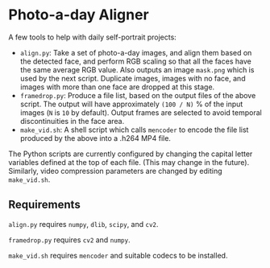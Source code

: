 # Photo-a-day Aligner 

A few tools to help with daily self-portrait projects:

* `align.py`: Take a set of photo-a-day images, and align them based on the
  detected face, and perform RGB scaling so that all the faces have the same
  average RGB value. Also outputs an image `mask.png` which is used by the next
  script. Duplicate images, images with no face, and images with more than one
  face are dropped at this stage.
* `framedrop.py`: Produce a file list, based on the output files of the above
  script. The output will have approximately `(100 / N)` % of the input images
  (`N` is `10` by default). Output frames are selected to avoid temporal
  discontinuities in the face area.
* `make_vid.sh`: A shell script which calls `mencoder` to encode the file list
  produced by the above into a .h264 MP4 file.

The Python scripts are currently configured by changing the capital letter
variables defined at the top of each file. (This may change in the future).
Similarly, video compression parameters are changed by editing `make_vid.sh`.

## Requirements

`align.py` requires `numpy`, `dlib`, `scipy`, and `cv2`.

`framedrop.py` requires `cv2` and `numpy`.

`make_vid.sh` requires `mencoder` and suitable codecs to be installed.

